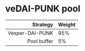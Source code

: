 # veDAI-PUNK pool
|Strategy | Weight |
|-------: | --------|
|Vesper-DAI-PUNK | 95%      |
|Pool buffer | 5%     |
